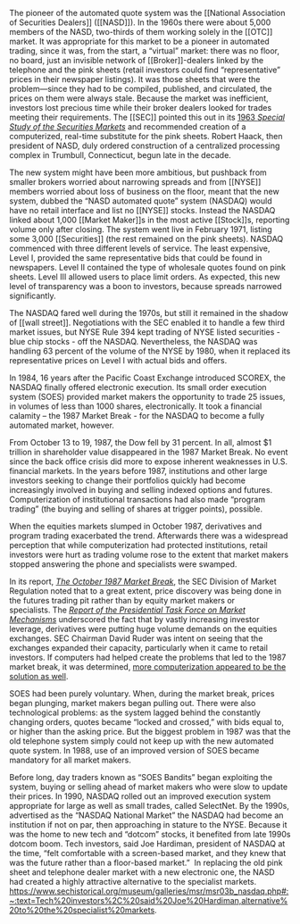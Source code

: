 The pioneer of the automated quote system was the [[National Association of Securities Dealers]] ([[NASD]]). In the 1960s there were about 5,000 members of the NASD, two-thirds of them working solely in the [[OTC]] market. It was appropriate for this market to be a pioneer in automated trading, since it was, from the start, a “virtual” market: there was no floor, no board, just an invisible network of [[Broker]]-dealers linked by the telephone and the pink sheets (retail investors could find “representative” prices in their newspaper listings). It was those sheets that were the problem—since they had to be compiled, published, and circulated, the prices on them were always stale. Because the market was inefficient, investors lost precious time while their broker dealers looked for trades meeting their requirements. The [[SEC]] pointed this out in its [1963 _Special Study of the Securities Markets_](https://www.sechistorical.org/collection/papers/1960/1963_SSMkt_Chapter_01_1.pdf) and recommended creation of a computerized, real-time substitute for the pink sheets. Robert Haack, then president of NASD, duly ordered construction of a centralized processing complex in Trumbull, Connecticut, begun late in the decade.

The new system might have been more ambitious, but pushback from smaller brokers worried about narrowing spreads and from [[NYSE]] members worried about loss of business on the floor, meant that the new system, dubbed the “NASD automated quote” system (NASDAQ) would have no retail interface and list no [[NYSE]] stocks. Instead the NASDAQ linked about 1,000 [[Market Maker]]s in the most active [[Stock]]s, reporting volume only after closing. The system went live in February 1971, listing some 3,000 [[Securities]] (the rest remained on the pink sheets). NASDAQ commenced with three different levels of service. The least expensive, Level I, provided the same representative bids that could be found in newspapers. Level II contained the type of wholesale quotes found on pink sheets. Level III allowed users to place limit orders. As expected, this new level of transparency was a boon to investors, because spreads narrowed significantly.

The NASDAQ fared well during the 1970s, but still it remained in the shadow of [[wall street]]. Negotiations with the SEC enabled it to handle a few third market issues, but NYSE Rule 394 kept trading of NYSE listed securities - blue chip stocks - off the NASDAQ. Nevertheless, the NASDAQ was handling 63 percent of the volume of the NYSE by 1980, when it replaced its representative prices on Level I with actual bids and offers.

In 1984, 16 years after the Pacific Coast Exchange introduced SCOREX, the NASDAQ finally offered electronic execution. Its small order execution system (SOES) provided market makers the opportunity to trade 25 issues, in volumes of less than 1000 shares, electronically. It took a financial calamity – the 1987 Market Break - for the NASDAQ to become a fully automated market, however.

From October 13 to 19, 1987, the Dow fell by 31 percent. In all, almost $1 trillion in shareholder value disappeared in the 1987 Market Break. No event since the back office crisis did more to expose inherent weaknesses in U.S. financial markets. In the years before 1987, institutions and other large investors seeking to change their portfolios quickly had become increasingly involved in buying and selling indexed options and futures. Computerization of institutional transactions had also made “program trading” (the buying and selling of shares at trigger points), possible.

When the equities markets slumped in October 1987, derivatives and program trading exacerbated the trend. Afterwards there was a widespread perception that while computerization had protected institutions, retail investors were hurt as trading volume rose to the extent that market makers stopped answering the phone and specialists were swamped.

In its report, _[The October 1987 Market Break](https://www.sechistorical.org/collection/papers/1980/1988_0201_MarketBreak_01.pdf)_, the SEC Division of Market Regulation noted that to a great extent, price discovery was being done in the futures trading pit rather than by equity market makers or specialists. The _[Report of the Presidential Task Force on Market Mechanisms](https://www.sechistorical.org/collection/papers/1980/1988_0101_BradyReport.pdf)_ underscored the fact that by vastly increasing investor leverage, derivatives were putting huge volume demands on the equities exchanges. SEC Chairman David Ruder was intent on seeing that the exchanges expanded their capacity, particularly when it came to retail investors. If computers had helped create the problems that led to the 1987 market break, it was determined, [more computerization appeared to be the solution as well](https://www.sec.gov/news/speech/1988/021888ruder.pdf).

SOES had been purely voluntary. When, during the market break, prices began plunging, market makers began pulling out. There were also technological problems: as the system lagged behind the constantly changing orders, quotes became “locked and crossed,” with bids equal to, or higher than the asking price. But the biggest problem in 1987 was that the old telephone system simply could not keep up with the new automated quote system. In 1988, use of an improved version of SOES became mandatory for all market makers.

Before long, day traders known as “SOES Bandits” began exploiting the system, buying or selling ahead of market makers who were slow to update their prices. In 1990, NASDAQ rolled out an improved execution system appropriate for large as well as small trades, called SelectNet. By the 1990s, advertised as the “NASDAQ National Market” the NASDAQ had become an institution if not on par, then approaching in stature to the NYSE. Because it was the home to new tech and “dotcom” stocks, it benefited from late 1990s dotcom boom. Tech investors, said Joe Hardiman, president of NASDAQ at the time, “felt comfortable with a screen-based market, and they knew that was the future rather than a floor-based market.”  In replacing the old pink sheet and telephone dealer market with a new electronic one, the NASD had created a highly attractive alternative to the specialist markets.
https://www.sechistorical.org/museum/galleries/msr/msr03b_nasdaq.php#:~:text=Tech%20investors%2C%20said%20Joe%20Hardiman,alternative%20to%20the%20specialist%20markets.
